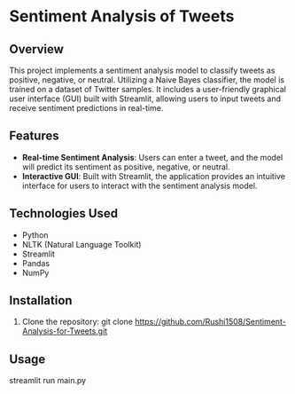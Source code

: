 # Sentiment Analysis of Tweets

## Overview
This project implements a sentiment analysis model to classify tweets as positive, negative, or neutral. Utilizing a Naive Bayes classifier, the model is trained on a dataset of Twitter samples. It includes a user-friendly graphical user interface (GUI) built with Streamlit, allowing users to input tweets and receive sentiment predictions in real-time.

## Features
- **Real-time Sentiment Analysis**: Users can enter a tweet, and the model will predict its sentiment as positive, negative, or neutral.
- **Interactive GUI**: Built with Streamlit, the application provides an intuitive interface for users to interact with the sentiment analysis model.

## Technologies Used
- Python
- NLTK (Natural Language Toolkit)
- Streamlit
- Pandas
- NumPy

## Installation
1. Clone the repository:
   git clone https://github.com/Rushi1508/Sentiment-Analysis-for-Tweets.git

## Usage

streamlit run main.py
